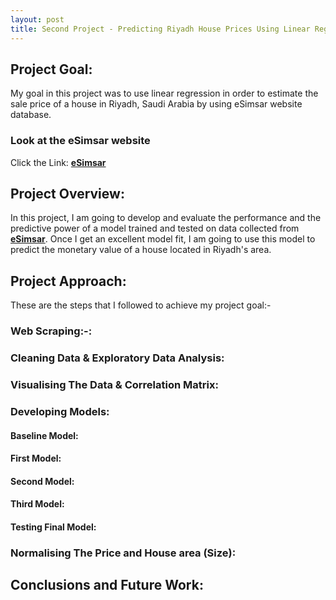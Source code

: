 ```yaml
---
layout: post
title: Second Project - Predicting Riyadh House Prices Using Linear Regression
---
```

## Project Goal:

My goal in this project was to use linear regression in order to estimate the sale price of a house in Riyadh, Saudi Arabia by 
using eSimsar website database.


### Look at the **eSimsar website**
Click the Link: [**eSimsar**](https://www.esimsar.com/)


## Project Overview:
In this project, I am going to develop and evaluate the performance and the predictive power of a model trained and tested on data collected from [**eSimsar**](https://www.esimsar.com/). Once I get an excellent model fit, I am going to use this model to predict the monetary value of a house located in Riyadh's area. 


## Project Approach:

These are the steps that I followed to achieve my project goal:-

### Web Scraping:-:




### Cleaning Data & Exploratory Data Analysis:



### Visualising The Data & Correlation Matrix:


### Developing Models:


#### Baseline Model:


#### First Model:


#### Second Model:


#### Third Model:


#### Testing Final Model:



### Normalising The Price and House area (Size):



## Conclusions and Future Work:







